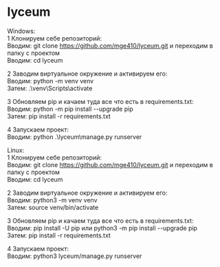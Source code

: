 # lyceum

Windows: </br>
1 Клонируем себе репозиторий: </br>
Вводим: git clone https://github.com/mge410/lyceum.git и переходим в папку с проектом </br>
Вводим: cd lyceum </br>

2 Заводим виртуальное окружение и активируем его: </br>
Вводим: python -m venv venv </br>
Затем: .\venv\Scripts\activate </br>

3 Обновляем pip и качаем туда все что есть в requirements.txt: </br>
Вводим: python -m pip install --upgrade pip </br>
Затем: pip install -r requirements.txt </br>

4 Запускаем проект: </br>
Вводим: python .\lyceum\manage.py runserver </br>

Linux: </br>
1 Клонируем себе репозиторий: </br>
Вводим: git clone https://github.com/mge410/lyceum.git и переходим в папку с проектом </br>
Вводим: cd lyceum </br>

2 Заводим виртуальное окружение и активируем его: </br>
Вводим: python3 -m venv venv </br>
Затем: source venv/bin/activate </br>

3 Обновляем pip и качаем туда все что есть в requirements.txt: </br>
Вводим: pip install -U pip или python3 -m pip install --upgrade pip </br>
Затем: pip install -r requirements.txt </br>

4 Запускаем проект: </br> 
Вводим: python3 lyceum/manage.py runserver </br>